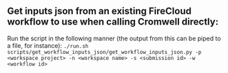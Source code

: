 ## Get inputs json from an existing FireCloud workflow to use when calling Cromwell directly:
Run the script in the following manner (the output from this can be piped to a file, for instance):
```./run.sh scripts/get_workflow_inputs_json/get_workflow_inputs_json.py -p <workspace project> -n <workspace name> -s <submission id> -w <workflow id>```